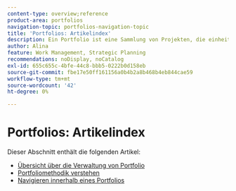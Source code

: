 ```yaml
---
content-type: overview;reference
product-area: portfolios
navigation-topic: portfolios-navigation-topic
title: 'Portfolios: Artikelindex'
description: Ein Portfolio ist eine Sammlung von Projekten, die einheitliche Merkmale aufweisen. Informationen zu Portfolios finden Sie in den folgenden Artikeln.
author: Alina
feature: Work Management, Strategic Planning
recommendations: noDisplay, noCatalog
exl-id: 655c655c-4bfe-44c8-bbb5-0222b0d158eb
source-git-commit: fbe17e50ff161156a0b4b2a8b468b4eb844cae59
workflow-type: tm+mt
source-wordcount: '42'
ht-degree: 0%

---
```


# Portfolios: Artikelindex

<!-- Audited: 5/2025 -->

Dieser Abschnitt enthält die folgenden Artikel:

* [Übersicht über die Verwaltung von Portfolio](../../../manage-work/portfolios/portfolios-overview/portfolio-managament-overview.md)
* [Portfoliomethodik verstehen](../../../manage-work/portfolios/portfolios-overview/portfolio-overview.md)
* [Navigieren innerhalb eines Portfolios](../../../manage-work/portfolios/portfolios-overview/navigate-within-portfolio.md)


